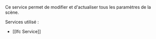 Ce service permet de modifier et d'actualiser tous les paramètres de la scène.

Services utilisé :
-  [[Ifc Service]]
